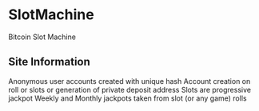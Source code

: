SlotMachine
===========

Bitcoin Slot Machine

Site Information
----------------

Anonymous user accounts created with unique hash
Account creation on roll or slots or generation of private deposit address
Slots are progressive jackpot
Weekly and Monthly jackpots taken from slot (or any game) rolls
